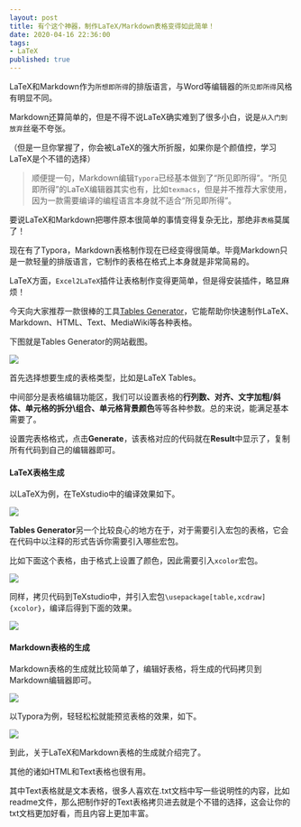 ```yaml
---
layout: post
title: 有个这个神器，制作LaTeX/Markdown表格变得如此简单！
date: 2020-04-16 22:36:00
tags: 
- LaTeX
published: true
---
```


LaTeX和Markdown作为`所想即所得`的排版语言，与Word等编辑器的`所见即所得`风格有明显不同。

Markdown还算简单的，但是不得不说LaTeX确实难到了很多小白，说是`从入门到放弃`丝毫不夸张。

（但是一旦你掌握了，你会被LaTeX的强大所折服，如果你是个颜值控，学习LaTeX是个不错的选择）

> 顺便提一句，Markdown编辑`Typora`已经基本做到了“所见即所得”。“所见即所得”的LaTeX编辑器其实也有，比如`texmacs`，但是并不推荐大家使用，因为一款需要编译的编程语言本身就不适合“所见即所得”。

要说LaTeX和Markdown把哪件原本很简单的事情变得复杂无比，那绝非`表格`莫属了！

现在有了Typora，Markdown表格制作现在已经变得很简单。毕竟Markdown只是一款轻量的排版语言，它制作的表格在格式上本身就是非常简易的。

LaTeX方面，`Excel2LaTeX`插件让表格制作变得更简单，但是得安装插件，略显麻烦！

今天向大家推荐一款很棒的工具[Tables Generator](https://www.tablesgenerator.com "Tables Generator")，它能帮助你快速制作LaTeX、Markdown、HTML、Text、MediaWiki等各种表格。

下图就是Tables Generator的网站截图。

![](https://figurebed-iseex.oss-cn-hangzhou.aliyuncs.com/img/20200416084343.png)

首先选择想要生成的表格类型，比如是LaTeX Tables。

中间部分是表格编辑功能区，我们可以设置表格的**行列数、对齐、文字加粗/斜体、单元格的拆分\组合、单元格背景颜色**等等各种参数。总的来说，能满足基本需要了。

设置完表格格式，点击**Generate**，该表格对应的代码就在**Result**中显示了，复制所有代码到自己的编辑器即可。

#### LaTeX表格生成

以LaTeX为例，在TeXstudio中的编译效果如下。

![](https://figurebed-iseex.oss-cn-hangzhou.aliyuncs.com/img/20200416090811.png)

**Tables Generator**另一个比较良心的地方在于，对于需要引入宏包的表格，它会在代码中以注释的形式告诉你需要引入哪些宏包。

比如下面这个表格，由于格式上设置了颜色，因此需要引入`xcolor`宏包。

![](https://figurebed-iseex.oss-cn-hangzhou.aliyuncs.com/img/20200416090829.png)

同样，拷贝代码到TeXstudio中，并引入宏包`\usepackage[table,xcdraw]{xcolor}`，编译后得到下面的效果。

![](https://figurebed-iseex.oss-cn-hangzhou.aliyuncs.com/img/20200416091059.png)

#### Markdown表格的生成

Markdown表格的生成就比较简单了，编辑好表格，将生成的代码拷贝到Markdown编辑器即可。

![](https://figurebed-iseex.oss-cn-hangzhou.aliyuncs.com/img/20200416091251.png)

以Typora为例，轻轻松松就能预览表格的效果，如下。

![](https://figurebed-iseex.oss-cn-hangzhou.aliyuncs.com/img/20200416091534.png)

到此，关于LaTeX​和Markdown表格的生成就介绍完了。

其他的诸如HTML和Text表格也很有用。

其中Text表格就是文本表格，很多人喜欢在.txt文档中写一些说明性的内容，比如readme文件，那么把制作好的Text表格拷贝进去就是个不错的选择，这会让你的txt文档更加好看，而且内容上更加丰富。